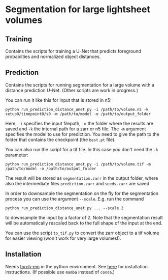 # Segmentation for large lightsheet volumes

## Training

Contains the scripts for training a U-Net that predicts foreground probabilties and normalized object distances.

## Prediction

Contains the scripts for running segmentation for a large volume with a distance prediction U-Net. (Other scripts are work in progress.)

You can run it like this for input that is stored in n5:
```
python run_prediction_distance_unet.py -i /path/to/volume.n5 -k setup0/timepoint0/s0 -m /path/to/model -o /path/to/output_folder
```
Here, `-i` specifies the input filepath, `-o` the folder where the results are saved and `-k` the internal path for a zarr or n5 file.
The `-m` argument specifies the model to use for prediction. You need to give the path to the folder that contains the checkpoint (the `best.pt` file).

You can also run the script for a tif file. In this case you don't need the `-k` parameter:
```
python run_prediction_distance_unet.py -i /path/to/volume.tif -m /path/to/model -o /path/to/output_folder
```

The result will be stored as `segmentation.zarr` in the output folder, where also the intermediate files `prediction.zarr` and `seeds.zarr` are saved.

In order to downsample the segmentation on the fly for the segmentation process you can use the argument `--scale`.
E.g. run the command 
```
python run_prediction_distance_unet.py ... --scale 2
```
to downsample the input by a factor of 2. Note that the segmentation result will be automatically rescaled back to the full shape of the input at the end.

You can use the script `to_tif.py` to convert the zarr object to a tif volume for easier viewing (won't work for very large volumes!).

## Installation

Needs [torch-em](https://github.com/constantinpape/torch-em) in the python environment. See [here](https://github.com/constantinpape/torch-em?tab=readme-ov-file#installation) for installation instructions. (If possible use `mamba` instead of `conda`.)
